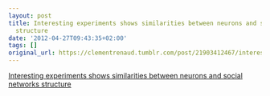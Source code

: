 ```yaml
---
layout: post
title: Interesting experiments shows similarities between neurons and social networks
  structure
date: '2012-04-27T09:43:35+02:00'
tags: []
original_url: https://clementrenaud.tumblr.com/post/21903412467/interesting-experiments-shows-similarities-between
---
```

[Interesting experiments shows similarities between neurons and social networks structure](http://www.kurzweilai.net/a-statistical-model-of-the-network-of-connections-between-brain-regions?utm_source=KurzweilAI+Weekly+Newsletter&utm_campaign=f9c52da6ba-UA-946742-1&utm_medium=email)  
